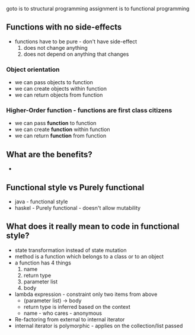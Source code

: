 goto is to structural programming
assignment is to functional programming

## Functions with no side-effects
- functions have to be pure - don't have side-effect
    1. does not change anything
    2. does not depend on anything that changes
### Object orientation
- we can pass objects to function
- we can create objects within function
- we can return objects from function

### Higher-Order function - functions are first class citizens
- we can pass __function__ to function
- we can create __function__ within function
- we can return __function__ from function

## What are the benefits?
- 
## Functional style vs Purely functional
- java - functional style
- haskel - Purely functional - doesn't allow mutability

## What does it really mean to code in functional style?
- state transformation instead of state mutation
- method is a function which belongs to a class or to an object
- a function has 4 things
    1. name
    2. return type
    3. parameter list
    4. body
- lambda expression - constraint only two items from above
    - (parameter list) -> body
    - return type is inferred based on the context
    - name - who cares - anonymous 
- Re-factoring from external to internal iterator
- internal iterator is polymorphic - applies on the collection/list passed